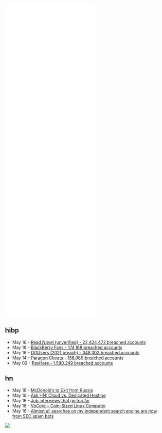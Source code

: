![Metrics](https://raw.githubusercontent.com/phixion/phixion/master/metrics.svg)

## hibp

<!--
for https://github.com/phixion/phixion/blob/main/.github/workflows/feeds.yml
-->
<!--START_SECTION:haveibeenpwnd-->
- May 16 - [Read Novel (unverified) - 22,424,472 breached accounts](https://haveibeenpwned.com/PwnedWebsites#ReadNovel)
- May 16 - [BlackBerry Fans - 174,168 breached accounts](https://haveibeenpwned.com/PwnedWebsites#BlackBerryFans)
- May 16 - [OGUsers (2021 breach) - 348,302 breached accounts](https://haveibeenpwned.com/PwnedWebsites#OGUsers2021)
- May 14 - [Paragon Cheats - 188,089 breached accounts](https://haveibeenpwned.com/PwnedWebsites#ParagonCheats)
- May 02 - [PayHere - 1,580,249 breached accounts](https://haveibeenpwned.com/PwnedWebsites#PayHere)
<!--END_SECTION:haveibeenpwnd-->

## hn

<!--
for https://github.com/phixion/phixion/blob/main/.github/workflows/feeds.yml
-->
<!--START_SECTION:hn-->
- May 16 - [McDonald’s to Exit from Russia](https://corporate.mcdonalds.com/corpmcd/en-us/our-stories/article/ourstories.mcd-exit-russia.html)
- May 16 - [Ask HN: Cloud vs. Dedicated Hosting](https://news.ycombinator.com/item?id=31395552)
- May 16 - [Job interviews that go too far](https://www.bbc.com/worklife/article/20220511-the-working-job-interviews-that-go-too-far)
- May 16 - [VoCore – Coin-Sized Linux Computer](https://vocore.io/)
- May 16 - [Almost all searches on my independent search engine are now from SEO spam bots](https://blog.searchmysite.net/posts/almost-all-searches-on-my-independent-search-engine-are-now-from-seo-spam-bots/)
<!--END_SECTION:hn-->

<!--
for https://yhype.me
-->
![](https://hit.yhype.me/github/profile?user_id=13013670)
